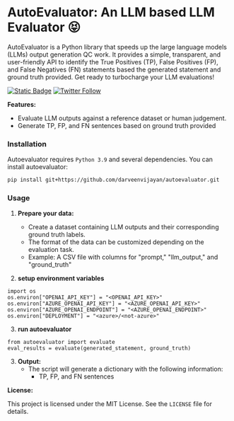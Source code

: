 # AutoEvaluator: An LLM based LLM Evaluator :stuck_out_tongue_closed_eyes:

AutoEvaluator is a Python library that speeds up the large language models (LLMs) output generation QC work. It provides a simple, transparent, and user-friendly API to identify the True Positives (TP), False Positives (FP), and False Negatives (FN) statements based the generated statement and ground truth provided. Get ready to turbocharge your LLM evaluations!

[![Static Badge](https://img.shields.io/badge/Medium-LLMs%3A%20A%20Calculator%20for%20Words-blue?link=https%3A%2F%2Fmedium.com%2Fthe-modern-scientist%2Flarge-language-models-a-calculator-for-words-7ab4099d0cc9)](https://medium.com/the-modern-scientist/large-language-models-a-calculator-for-words-7ab4099d0cc9)
[![Twitter Follow](https://img.shields.io/twitter/follow/DarveenVijayan?style=social)](https://twitter.com/DarveenVijayan)



**Features:**

* Evaluate LLM outputs against a reference dataset or human judgement.
* Generate TP, FP, and FN sentences based on ground truth provided


### Installation

Autoevaluator requires `Python 3.9` and several dependencies. You can install autoevaluator:

```bash
pip install git+https://github.com/darveenvijayan/autoevaluator.git
```

### Usage

1. **Prepare your data:**
    * Create a dataset containing LLM outputs and their corresponding ground truth labels.
    * The format of the data can be customized depending on the evaluation task.
    * Example: A CSV file with columns for "prompt," "llm_output," and "ground_truth"

2. **setup environment variables**
```
import os
os.environ["OPENAI_API_KEY"] = "<OPENAI_API_KEY>"
os.environ["AZURE_OPENAI_API_KEY"] = "<AZURE_OPENAI_API_KEY>"
os.environ["AZURE_OPENAI_ENDPOINT"] = "<AZURE_OPENAI_ENDPOINT>"
os.environ["DEPLOYMENT"] = "<azure>/<not-azure>"
```

3. **run autoevaluator**
```
from autoevaluator import evaluate
eval_results = evaluate(generated_statement, ground_truth)
```

3. **Output:**
    * The script will generate a dictionary with the following information:
        * TP, FP, and FN sentences

**License:**

This project is licensed under the MIT License. See the `LICENSE` file for details.
